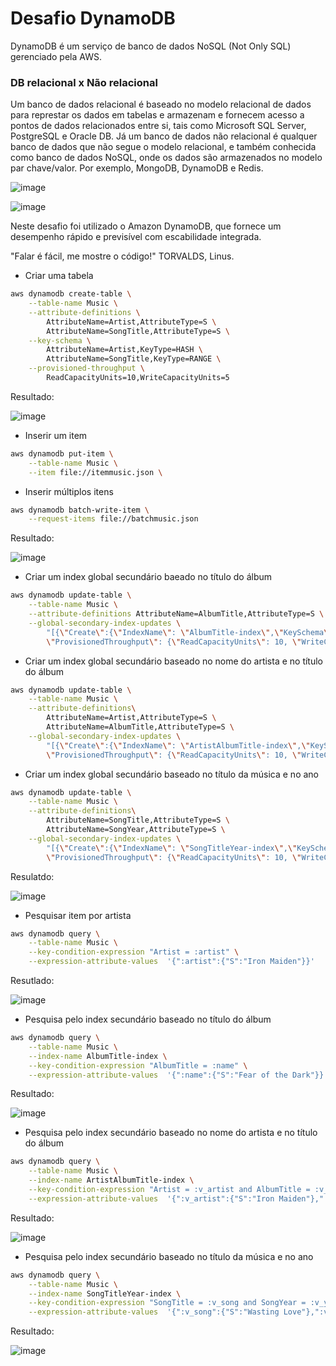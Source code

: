 # Desafio DynamoDB
DynamoDB é um serviço de banco de dados NoSQL (Not Only SQL) gerenciado pela AWS.

### DB relacional x Não relacional
Um banco de dados relacional é baseado no modelo relacional de dados para represtar os dados em tabelas e armazenam e fornecem acesso a pontos de dados relacionados entre si, tais como Microsoft SQL Server, PostgreSQL e Oracle DB.
Já um banco de dados não relacional é qualquer banco de dados que não segue o modelo relacional, e também conhecida como banco de dados NoSQL, onde os dados são armazenados no modelo par chave/valor. Por exemplo, MongoDB, DynamoDB e Redis.

![image](https://user-images.githubusercontent.com/89883269/200223203-c1b49046-ed2d-4860-acdd-80b6cf2b5dcb.png)

![image](https://user-images.githubusercontent.com/89883269/200223239-6277a203-25bc-45f6-94bc-7ee5f0071204.png)

Neste desafio foi utilizado o Amazon DynamoDB, que fornece um desempenho rápido e previsível com escabilidade integrada.

"Falar é fácil, me mostre o código!" TORVALDS, Linus.

* Criar uma tabela

```bash
aws dynamodb create-table \
    --table-name Music \
    --attribute-definitions \
        AttributeName=Artist,AttributeType=S \
        AttributeName=SongTitle,AttributeType=S \
    --key-schema \
        AttributeName=Artist,KeyType=HASH \
        AttributeName=SongTitle,KeyType=RANGE \
    --provisioned-throughput \
        ReadCapacityUnits=10,WriteCapacityUnits=5
```

Resultado:

![image](https://user-images.githubusercontent.com/89883269/200224198-f202224b-95f6-4fed-ad9d-5eb739f25392.png)


* Inserir um item

```bash
aws dynamodb put-item \
    --table-name Music \
    --item file://itemmusic.json \
```

* Inserir múltiplos itens

```bash
aws dynamodb batch-write-item \
    --request-items file://batchmusic.json
```

Resultado:

![image](https://user-images.githubusercontent.com/89883269/200224275-129456dd-ce8d-4904-9796-7df6430f0073.png)


* Criar um index global secundário baeado no título do álbum

```bash
aws dynamodb update-table \
    --table-name Music \
    --attribute-definitions AttributeName=AlbumTitle,AttributeType=S \
    --global-secondary-index-updates \
        "[{\"Create\":{\"IndexName\": \"AlbumTitle-index\",\"KeySchema\":[{\"AttributeName\":\"AlbumTitle\",\"KeyType\":\"HASH\"}], \
        \"ProvisionedThroughput\": {\"ReadCapacityUnits\": 10, \"WriteCapacityUnits\": 5      },\"Projection\":{\"ProjectionType\":\"ALL\"}}}]"
```

* Criar um index global secundário baseado no nome do artista e no título do álbum

```bash
aws dynamodb update-table \
    --table-name Music \
    --attribute-definitions\
        AttributeName=Artist,AttributeType=S \
        AttributeName=AlbumTitle,AttributeType=S \
    --global-secondary-index-updates \
        "[{\"Create\":{\"IndexName\": \"ArtistAlbumTitle-index\",\"KeySchema\":[{\"AttributeName\":\"Artist\",\"KeyType\":\"HASH\"}, {\"AttributeName\":\"AlbumTitle\",\"KeyType\":\"RANGE\"}], \
        \"ProvisionedThroughput\": {\"ReadCapacityUnits\": 10, \"WriteCapacityUnits\": 5      },\"Projection\":{\"ProjectionType\":\"ALL\"}}}]"
```

* Criar um index global secundário baseado no título da música e no ano

```bash
aws dynamodb update-table \
    --table-name Music \
    --attribute-definitions\
        AttributeName=SongTitle,AttributeType=S \
        AttributeName=SongYear,AttributeType=S \
    --global-secondary-index-updates \
        "[{\"Create\":{\"IndexName\": \"SongTitleYear-index\",\"KeySchema\":[{\"AttributeName\":\"SongTitle\",\"KeyType\":\"HASH\"}, {\"AttributeName\":\"SongYear\",\"KeyType\":\"RANGE\"}], \
        \"ProvisionedThroughput\": {\"ReadCapacityUnits\": 10, \"WriteCapacityUnits\": 5      },\"Projection\":{\"ProjectionType\":\"ALL\"}}}]"
```

Resulatdo:

![image](https://user-images.githubusercontent.com/89883269/200224493-9898d318-3b1f-4af0-b732-16e5c05bde2d.png)

* Pesquisar item por artista

```bash
aws dynamodb query \
    --table-name Music \
    --key-condition-expression "Artist = :artist" \
    --expression-attribute-values  '{":artist":{"S":"Iron Maiden"}}'
```

Resutlado:

![image](https://user-images.githubusercontent.com/89883269/200225334-d0053aca-f08e-459b-8e4b-a85ee4322987.png)


* Pesquisa pelo index secundário baseado no título do álbum

```bash
aws dynamodb query \
    --table-name Music \
    --index-name AlbumTitle-index \
    --key-condition-expression "AlbumTitle = :name" \
    --expression-attribute-values  '{":name":{"S":"Fear of the Dark"}}'
```

Resultado:

![image](https://user-images.githubusercontent.com/89883269/200225572-099a27f6-e77c-486d-9bd0-0f7fd732baa2.png)


* Pesquisa pelo index secundário baseado no nome do artista e no título do álbum

```bash
aws dynamodb query \
    --table-name Music \
    --index-name ArtistAlbumTitle-index \
    --key-condition-expression "Artist = :v_artist and AlbumTitle = :v_title" \
    --expression-attribute-values  '{":v_artist":{"S":"Iron Maiden"},":v_title":{"S":"Fear of the Dark"} }'
```

Resultado:

![image](https://user-images.githubusercontent.com/89883269/200225700-e8d45843-5e57-4846-853d-8ef1750078a8.png)


* Pesquisa pelo index secundário baseado no título da música e no ano

```bash
aws dynamodb query \
    --table-name Music \
    --index-name SongTitleYear-index \
    --key-condition-expression "SongTitle = :v_song and SongYear = :v_year" \
    --expression-attribute-values  '{":v_song":{"S":"Wasting Love"},":v_year":{"S":"1992"} }'
```

Resultado: 

![image](https://user-images.githubusercontent.com/89883269/200225807-1c848d2d-f0e1-4ca1-b107-2791ce82a312.png)


